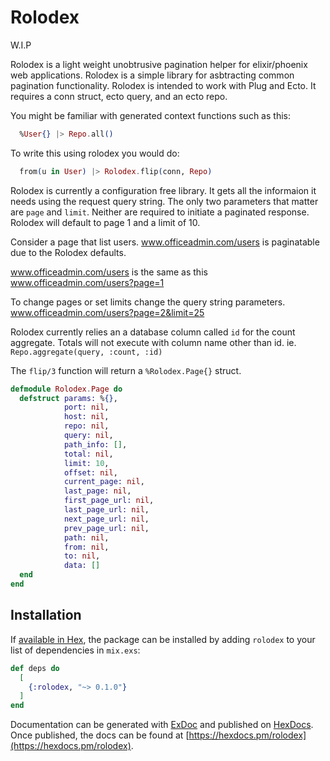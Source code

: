 # Rolodex

W.I.P

Rolodex is a light weight unobtrusive pagination helper for elixir/phoenix web applications.
Rolodex is a simple library for asbtracting common pagination functionality.
Rolodex is intended to work with Plug and Ecto. It requires a conn struct, ecto query, and an ecto repo.

You might be familiar with generated context functions such as this:
```elixir
  %User{} |> Repo.all()
```

To write this using rolodex you would do:
```elixir
  from(u in User) |> Rolodex.flip(conn, Repo)
```

Rolodex is currently a configuration free library. It gets all the informaion it needs using the request query string.
The only two parameters that matter are `page` and `limit`. Neither are required to initiate a paginated response. Rolodex will default to page 1 and a limit of 10.

Consider a page that list users.
www.officeadmin.com/users is paginatable due to the Rolodex defaults.

www.officeadmin.com/users is the same as this www.officeadmin.com/users?page=1

To change pages or set limits change the query string parameters.
www.officeadmin.com/users?page=2&limit=25

Rolodex currently relies an a database column called `id` for the count aggregate. Totals will not execute with column name other than id.
ie. `Repo.aggregate(query, :count, :id)`

The `flip/3` function will return a `%Rolodex.Page{}` struct.

```elixir
defmodule Rolodex.Page do
  defstruct params: %{},
            port: nil,
            host: nil,
            repo: nil,
            query: nil,
            path_info: [],
            total: nil,
            limit: 10,
            offset: nil,
            current_page: nil,
            last_page: nil,
            first_page_url: nil,
            last_page_url: nil,
            next_page_url: nil,
            prev_page_url: nil,
            path: nil,
            from: nil,
            to: nil,
            data: []
  end
end
```

## Installation

If [available in Hex](https://hex.pm/docs/publish), the package can be installed
by adding `rolodex` to your list of dependencies in `mix.exs`:

```elixir
def deps do
  [
    {:rolodex, "~> 0.1.0"}
  ]
end
```

Documentation can be generated with [ExDoc](https://github.com/elixir-lang/ex_doc)
and published on [HexDocs](https://hexdocs.pm). Once published, the docs can
be found at [https://hexdocs.pm/rolodex](https://hexdocs.pm/rolodex).

